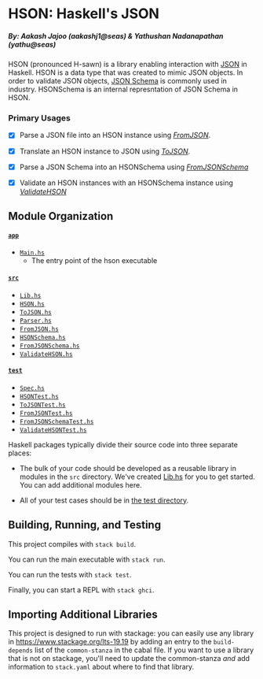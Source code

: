 # HSON: Haskell's JSON
##### By: Aakash Jajoo (aakashj1@seas) & Yathushan Nadanapathan (yathu@seas)

HSON (pronounced H-sawn) is a library enabling interaction with [JSON](https://www.json.org/json-en.html) in Haskell. HSON is a data type that was created to mimic JSON objects. In order to validate JSON objects,
[JSON Schema](https://json-schema.org/) is commonly used in industry. HSONSchema is an internal represntation of JSON Schema in HSON. 

### Primary Usages
 - [x] Parse a JSON file into an HSON instance using [*FromJSON*](src/FromJSON.hs). 
  - [x] Translate an HSON instance to JSON using [*ToJSON*](src/ToJSON.hs).
  - [x] Parse a JSON Schema into an HSONSchema using [*FromJSONSchema*](src/FromJSONSchema.hs)
  - [x] Validate an HSON instances with an HSONSchema instance using [*ValidateHSON*](src/ValidateHSON.hs)


## Module Organization

#### [`app`](/app/)
* [`Main.hs`](app/Main.hs)
  * The entry point of the hson executable

#### [`src`](/src/)
* [`Lib.hs`](src/Lib.hs)
* [`HSON.hs`](src/HSON.hs)
* [`ToJSON.hs`](src/ToJSON.hs)
* [`Parser.hs`](src/Parser.hs)
* [`FromJSON.hs`](src/FromJSON.hs)
* [`HSONSchema.hs`](src/HSONSchema.hs)
* [`FromJSONSchema.hs`](src/FromJSONSchema.hs)
* [`ValidateHSON.hs`](src/ValidateHSON.hs)

#### [`test`](/test/)
* [`Spec.hs`](test/Spec.hs)
* [`HSONTest.hs`](test/HSONTest.hs)
* [`ToJSONTest.hs`](test/ToJSONTest.hs)
* [`FromJSONTest.hs`](test/FromJSONTest.hs)
* [`FromJSONSchemaTest.hs`](test/FromJSONSchemaTest.hs)
* [`ValidateHSONTest.hs`](test/ValidateHSONTest.hs)

Haskell packages typically divide their source code into three separate places:
  - The bulk of your code should be developed as a reusable library in 
    modules in the `src` directory. We've created [Lib.hs](src/Lib.hs) 
    for you to get started. You can add additional modules here.
  
  - All of your test cases should be in [the test directory](test/Spec.hs).

## Building, Running, and Testing

This project compiles with `stack build`. 

You can run the main executable with `stack run`.

You can run the tests with `stack test`. 

Finally, you can start a REPL with `stack ghci`.

## Importing Additional Libraries

This project is designed to run with stackage: you can easily use any library
in https://www.stackage.org/lts-19.19 by adding an entry to the
`build-depends` list of the `common-stanza` in the cabal file. If you want to
use a library that is not on stackage, you'll need to update the common-stanza
*and* add information to `stack.yaml` about where to find that library.

